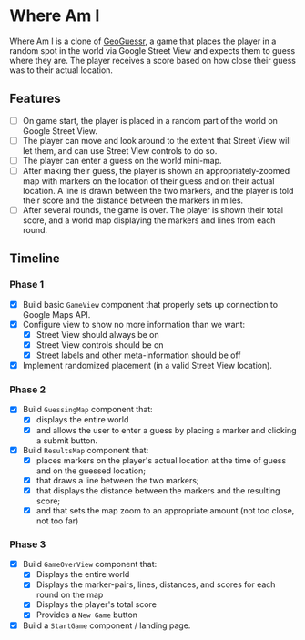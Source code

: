 # Where Am I

Where Am I is a clone of [GeoGuessr](https://geoguessr.com/), a game that places the player in a random spot in the world via Google Street View and expects them to guess where they are. The player receives a score based on how close their guess was to their actual location.

## Features

 - [ ] On game start, the player is placed in a random part of the world on Google Street View.
 - [ ] The player can move and look around to the extent that Street View will let them, and can use Street View controls to do so.
 - [ ] The player can enter a guess on the world mini-map.
 - [ ] After making their guess, the player is shown an appropriately-zoomed map with markers on the location of their guess and on their actual location. A line is drawn between the two markers, and the player is told their score and the distance between the markers in miles.
 - [ ] After several rounds, the game is over. The player is shown their total score, and a world map displaying the markers and lines from each round.

## Timeline

### Phase 1

- [x] Build basic `GameView` component that properly sets up connection to Google Maps API.
- [x] Configure view to show no more information than we want:
  - [x] Street View should always be on
  - [x] Street View controls should be on
  - [x] Street labels and other meta-information should be off
- [x] Implement randomized placement (in a valid Street View location).

### Phase 2

- [x] Build `GuessingMap` component that:
  - [x] displays the entire world
  - [x] and allows the user to enter a guess by placing a marker and clicking a submit button.
- [x] Build `ResultsMap` component that:
  - [x] places markers on the player's actual location at the time of guess and on the guessed location;
  - [x] that draws a line between the two markers;
  - [x] that displays the distance between the markers and the resulting score;
  - [x] and that sets the map zoom to an appropriate amount (not too close, not too far)

### Phase 3

- [x] Build `GameOverView` component that:
  - [x] Displays the entire world
  - [x] Displays the marker-pairs, lines, distances, and scores for each round on the map
  - [x] Displays the player's total score
  - [x] Provides a `New Game` button
- [x] Build a `StartGame` component / landing page.

